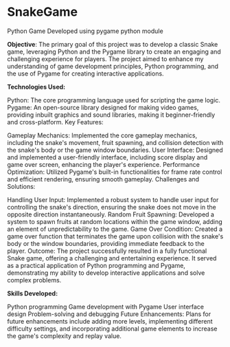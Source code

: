 # SnakeGame
Python Game Developed using pygame python module

**Objective**: The primary goal of this project was to develop a classic Snake game, leveraging Python and the Pygame library to create an engaging and challenging experience for players. The project aimed to enhance my understanding of game development principles, Python programming, and the use of Pygame for creating interactive applications.

**Technologies Used:**

Python: The core programming language used for scripting the game logic.
Pygame: An open-source library designed for making video games, providing inbuilt graphics and sound libraries, making it beginner-friendly and cross-platform.
Key Features:

Gameplay Mechanics: Implemented the core gameplay mechanics, including the snake's movement, fruit spawning, and collision detection with the snake's body or the game window boundaries.
User Interface: Designed and implemented a user-friendly interface, including score display and game over screen, enhancing the player's experience.
Performance Optimization: Utilized Pygame's built-in functionalities for frame rate control and efficient rendering, ensuring smooth gameplay.
Challenges and Solutions:

Handling User Input: Implemented a robust system to handle user input for controlling the snake's direction, ensuring the snake does not move in the opposite direction instantaneously.
Random Fruit Spawning: Developed a system to spawn fruits at random locations within the game window, adding an element of unpredictability to the game.
Game Over Condition: Created a game over function that terminates the game upon collision with the snake's body or the window boundaries, providing immediate feedback to the player.
Outcome: The project successfully resulted in a fully functional Snake game, offering a challenging and entertaining experience. It served as a practical application of Python programming and Pygame, demonstrating my ability to develop interactive applications and solve complex problems.

**Skills Developed:**

Python programming
Game development with Pygame
User interface design
Problem-solving and debugging
Future Enhancements: Plans for future enhancements include adding more levels, implementing different difficulty settings, and incorporating additional game elements to increase the game's complexity and replay value.
